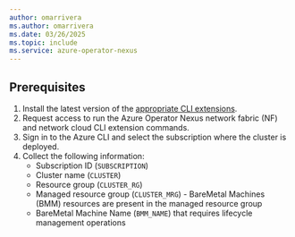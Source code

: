 ```yaml
---
author: omarrivera
ms.author: omarrivera
ms.date: 03/26/2025
ms.topic: include
ms.service: azure-operator-nexus
---
```


## Prerequisites

1. Install the latest version of the [appropriate CLI extensions](../../howto-install-cli-extensions.md).
1. Request access to run the Azure Operator Nexus network fabric (NF) and network cloud CLI extension commands.
1. Sign in to the Azure CLI and select the subscription where the cluster is deployed.
1. Collect the following information:
    - Subscription ID (`SUBSCRIPTION`)
    - Cluster name (`CLUSTER`)
    - Resource group (`CLUSTER_RG`)
    - Managed resource group (`CLUSTER_MRG`) - BareMetal Machines (BMM) resources are present in the managed resource group
    - BareMetal Machine Name (`BMM_NAME`) that requires lifecycle management operations
